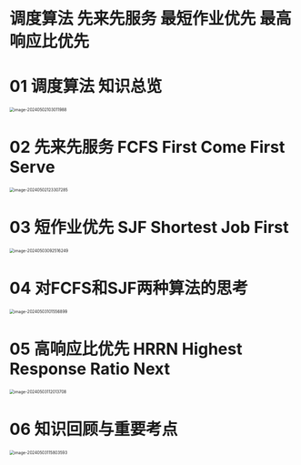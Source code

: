 # 调度算法 先来先服务 最短作业优先 最高响应比优先



# 01 调度算法 知识总览

<img src="https://cvp.oss-cn-shanghai.aliyuncs.com/picgo/202405021030094.png" alt="image-20240502103011988" style="zoom:50%;" />



# 02 先来先服务 FCFS First Come First Serve

<img src="https://cvp.oss-cn-shanghai.aliyuncs.com/picgo/202405021233678.png" alt="image-20240502123307285" style="zoom:50%;" />



# 03 短作业优先 SJF Shortest Job First

<img src="https://cvp.oss-cn-shanghai.aliyuncs.com/picgo/202405030925802.png" alt="image-20240503092516249" style="zoom:50%;" />



# 04 对FCFS和SJF两种算法的思考

<img src="https://cvp.oss-cn-shanghai.aliyuncs.com/picgo/202405031015002.png" alt="image-20240503101556899" style="zoom:50%;" />



# 05 高响应比优先 HRRN Highest Response Ratio Next

<img src="https://cvp.oss-cn-shanghai.aliyuncs.com/picgo/202405031120977.png" alt="image-20240503112013708" style="zoom:50%;" />



# 06 知识回顾与重要考点

<img src="https://cvp.oss-cn-shanghai.aliyuncs.com/picgo/202405031158749.png" alt="image-20240503115803593" style="zoom:50%;" />